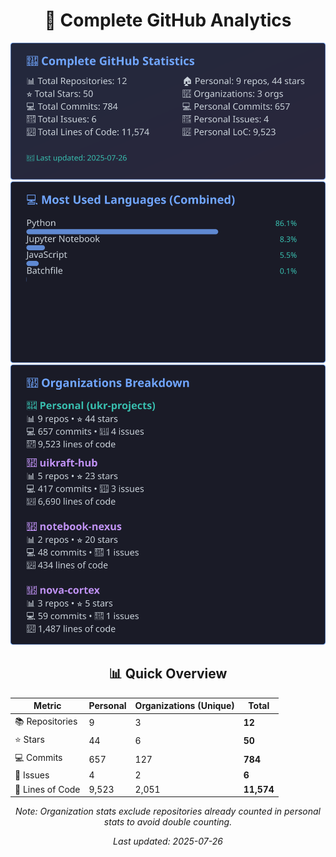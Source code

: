 <!-- GitHub Stats - Auto Generated -->
<div align="center">

# 🚀 Complete GitHub Analytics

![GitHub Stats](./assets/github-stats.svg)
![Languages](./assets/languages.svg)
![Organizations](./assets/organizations.svg)

## 📊 Quick Overview

| Metric | Personal | Organizations (Unique) | **Total** |
|--------|----------|------------------------|-----------|
| 📚 Repositories | 9 | 3 | **12** |
| ⭐ Stars | 44 | 6 | **50** |
| 💻 Commits | 657 | 127 | **784** |
| 🐛 Issues | 4 | 2 | **6** |
| 📏 Lines of Code | 9,523 | 2,051 | **11,574** |

*Note: Organization stats exclude repositories already counted in personal stats to avoid double counting.*

*Last updated: 2025-07-26*

</div>
<!-- End GitHub Stats -->